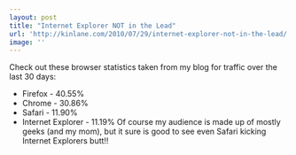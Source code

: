 ```yaml
---
layout: post
title: "Internet Explorer NOT in the Lead"
url: 'http://kinlane.com/2010/07/29/internet-explorer-not-in-the-lead/'
image: ''
---
```


Check out these browser statistics taken from my blog for traffic over the last 30 days:

  * Firefox - 40.55%
  * Chrome - 30.86%
  * Safari - 11.90%
  * Internet Explorer - 11.19%
Of course my audience is made up of mostly geeks (and my mom), but it sure is good to see even Safari kicking Internet Explorers butt!!